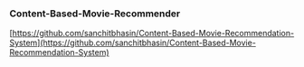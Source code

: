 ### Content-Based-Movie-Recommender
[https://github.com/sanchitbhasin/Content-Based-Movie-Recommendation-System](https://github.com/sanchitbhasin/Content-Based-Movie-Recommendation-System)
